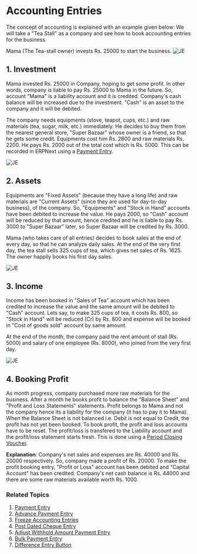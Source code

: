 <!-- add-breadcrumbs -->
# Accounting Entries

The concept of accounting is explained with an example given below: We will
take a "Tea Stall" as a company and see how to book accounting entries for the
business.

Mama (The Tea-stall owner) invests Rs. 25000 to start the business.
![JE](/docs/v12/assets/img/accounts/je-1.png)

## 1. Investment
Mama invested Rs. 25000 in Company, hoping to get some profit. In other
words, company is liable to pay Rs. 25000 to Mama in the future. So, account
"Mama" is a liability account and it is credited. Company's cash balance will
be increased due to the investment. "Cash" is an asset to the company and it
will be debited.

  The company needs equipments (stove, teapot, cups, etc.) and raw materials (tea, sugar, milk, etc.) immediately. He decides to buy them from the nearest general store, "Super Bazaar" whose owner is a friend, so that he gets some credit. Equipments cost him Rs. 2800 and raw materials Rs. 2200. He pays Rs. 2000 out of the total cost which is Rs. 5000. This can be recorded in ERPNext using a [Payment Entry](/docs/user/manual/en/accounts/payment-entry).

![JE](/docs/v12/assets/img/accounts/je-2.png)

## 2. Assets
Equipments are "Fixed Assets" (because they have a long life) and raw materials are "Current Assets" (since they are used for day-to-day
business), of the company. So, "Equipments" and "Stock in Hand" accounts have
been debited to increase the value. He pays 2000, so "Cash" account will be
reduced by that amount, hence credited and he is liable to pay Rs. 3000 to "Super
Bazaar" later, so Super Bazaar will be credited by Rs. 3000.

  Mama (who takes care of all entries) decides to book sales at the end of every day, so that he can analyze daily sales. At the end of the very first day, the tea stall sells 325 cups of tea, which gives net sales of Rs. 1625. The owner happily books his first day sales.

![JE](/docs/v12/assets/img/accounts/si-1.png)

## 3. Income
Income has been booked in "Sales of Tea" account which has been
credited to increase the value and the same amount will be debited to "Cash"
account. Lets say, to make 325 cups of tea, it costs Rs. 800, so "Stock in
Hand" will be reduced (Cr) by Rs. 800 and expense will be booked in "Cost of goods
sold" account by same amount.

At the end of the month, the company paid the rent amount of stall (Rs. 5000) and
salary of one employee (Rs. 8000), who joined from the very first day.

![JE](/docs/v12/assets/img/accounts/je-3.png)

## 4. Booking Profit

As month progress, company purchased more raw materials for the business.
After a month he books profit to balance the "Balance Sheet" and "Profit and
Loss Statements" statements. Profit belongs to Mama and not the company hence
its a liability for the company (it has to pay it to Mama). When the Balance
Sheet is not balanced i.e. Debit is not equal to Credit, the profit has not
yet been booked. To book profit, the profit and loss accounts have to be reset. The profit/loss is transfered to the Liability account and the profit/loss statement starts fresh. This is done using a [Period Closing Voucher](/docs/user/manual/en/accounts/period-closing-voucher).

**Explanation**: Company's net sales and expenses are Rs. 40000 and Rs. 20000
respectively. So, company made a profit of Rs. 20000. To make the profit booking
entry, "Profit or Loss" account has been debited and "Capital Account" has
been credited. Company's net cash balance is Rs. 44000 and there are some raw
materials available worth Rs. 1000.

### Related Topics
1. [Payment Entry](/docs/user/manual/en/accounts/payment-entry)
1. [Advance Payment Entry](/docs/user/manual/en/accounts/advance-payment-entry)
1. [Freeze Accounting Entries](/docs/user/manual/en/accounts/articles/freeze-accounting-entries)
1. [Post Dated Cheque Entry](/docs/user/manual/en/accounts/articles/post-dated-cheque-entry)
1. [Adjust Withhold Amount Payment Entry](/docs/user/manual/en/accounts/articles/adjust-withhold-amount-payment-entry)
1. [Bulk Payment Entry](/docs/user/manual/en/accounts/articles/bulk-payment-entry)
1. [Difference Entry Button](/docs/user/manual/en/accounts/articles/difference-entry-button)
